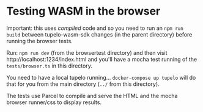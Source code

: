 # Testing WASM in the browser

Important: this uses *compiled* code and so you need to run an `npm run build` between tupelo-wasm-sdk changes (in the parent directory) before running the browser tests.

Run: `npm run dev` (from the browsertest directory) and then visit http://localhost:1234/index.html and you'll have a mocha test running of the `tests/browser.ts` in this directory.

You need to have a local tupelo running... `docker-compose up tupelo` will do that for you from the main directory (`../` from this directory).

The tests use Parcel to compile and serve the HTML and the mocha browser runner/css to display results.